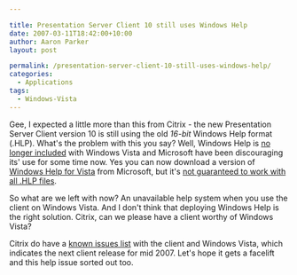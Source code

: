 ```yaml
---

title: Presentation Server Client 10 still uses Windows Help
date: 2007-03-11T18:42:00+10:00
author: Aaron Parker
layout: post

permalink: /presentation-server-client-10-still-uses-windows-help/
categories:
  - Applications
tags:
  - Windows-Vista
---
```

Gee, I expected a little more than this from Citrix - the new Presentation Server Client version 10 is still using the old _16-bit_ Windows Help format (.HLP). What's the problem with this you say? Well, Windows Help is [no longer included](http://support.microsoft.com/kb/917607) with Windows Vista and Microsoft have been discouraging its' use for some time now. Yes you can now download a version of [Windows Help for Vista](http://www.microsoft.com/downloads/details.aspx?familyid=6ebcfad9-d3f5-4365-8070-334cd175d4bb&displaylang=en) from Microsoft, but it's [not guaranteed to work with all .HLP files](http://itsvista.com/2007/03/winhelp-for-vista-may-not-provide-the-help-you-need/).

So what are we left with now? An unavailable help system when you use the client on Windows Vista. And I don't think that deploying Windows Help is the right solution. Citrix, can we please have a client worthy of Windows Vista?

Citrix do have a [known issues list](http://support.citrix.com/article/CTX112067) with the client and Windows Vista, which indicates the next client release for mid 2007. Let's hope it gets a facelift and this help issue sorted out too.

